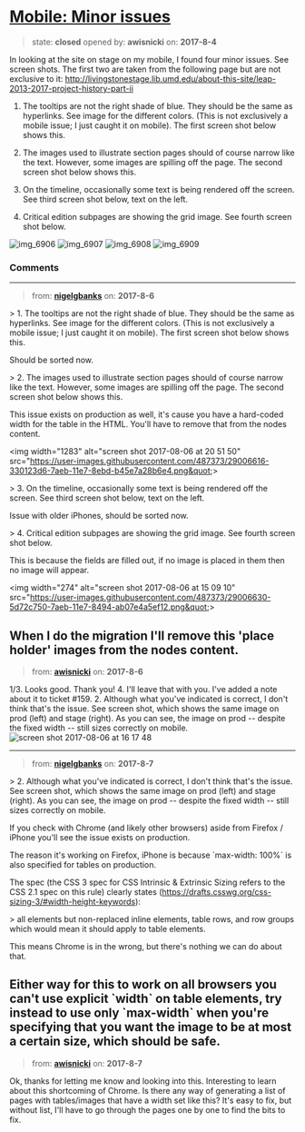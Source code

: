 # [Mobile: Minor issues](https://github.com/livingstoneonline/livingstoneonline/issues/196)

> state: **closed** opened by: **awisnicki** on: **2017-8-4**

In looking at the site on stage on my mobile, I found four minor issues. See screen shots. The first two are taken from the following page but are not exclusive to it: http://livingstonestage.lib.umd.edu/about-this-site/leap-2013-2017-project-history-part-ii

1. The tooltips are not the right shade of blue. They should be the same as hyperlinks. See image for the different colors. (This is not exclusively a mobile issue; I just caught it on mobile). The first screen shot below shows this.

2. The images used to illustrate section pages should of course narrow like the text. However, some images are spilling off the page. The second screen shot below shows this.

3. On the timeline, occasionally some text is being rendered off the screen. See third screen shot below, text on the left.

4. Critical edition subpages are showing the grid image. See fourth screen shot below.

![img_6906](https://user-images.githubusercontent.com/12518623/28992885-02106b98-796e-11e7-97d8-141e51a2391c.PNG)
![img_6907](https://user-images.githubusercontent.com/12518623/28992883-020750d0-796e-11e7-91cb-c8823288213f.PNG)
![img_6908](https://user-images.githubusercontent.com/12518623/28992884-020ba28e-796e-11e7-9920-fcaad627793b.PNG)
![img_6909](https://user-images.githubusercontent.com/12518623/28992929-42bcc000-796f-11e7-97e3-79a454fc4252.PNG)



### Comments

---
> from: [**nigelgbanks**](https://github.com/livingstoneonline/livingstoneonline/issues/196#issuecomment-320529392) on: **2017-8-6**

&gt; 1. The tooltips are not the right shade of blue. They should be the same as hyperlinks. See image for the different colors. (This is not exclusively a mobile issue; I just caught it on mobile). The first screen shot below shows this.

Should be sorted now.

&gt; 2. The images used to illustrate section pages should of course narrow like the text. However, some images are spilling off the page. The second screen shot below shows this.

This issue exists on production as well, it&#x27;s cause you have a hard-coded width for the table in the HTML. You&#x27;ll have to remove that from the nodes content.

&lt;img width&#x3D;&quot;1283&quot; alt&#x3D;&quot;screen shot 2017-08-06 at 20 51 50&quot; src&#x3D;&quot;https://user-images.githubusercontent.com/487373/29006616-330123d6-7aeb-11e7-8ebd-b45e7a28b6e4.png&quot;&gt;

&gt; 3. On the timeline, occasionally some text is being rendered off the screen. See third screen shot below, text on the left.

Issue with older iPhones, should be sorted now.

&gt; 4. Critical edition subpages are showing the grid image. See fourth screen shot below.

This is because the fields are filled out, if no image is placed in them then no image will appear.

&lt;img width&#x3D;&quot;274&quot; alt&#x3D;&quot;screen shot 2017-08-06 at 15 09 10&quot; src&#x3D;&quot;https://user-images.githubusercontent.com/487373/29006630-5d72c750-7aeb-11e7-8494-ab07e4a5ef12.png&quot;&gt;

When I do the migration I&#x27;ll remove this &#x27;place holder&#x27; images from the nodes content.
---
> from: [**awisnicki**](https://github.com/livingstoneonline/livingstoneonline/issues/196#issuecomment-320533630) on: **2017-8-6**

1/3. Looks good. Thank you!
4. I&#x27;ll leave that with you. I&#x27;ve added a note about it to ticket #159.
2. Although what you&#x27;ve indicated is correct, I don&#x27;t think that&#x27;s the issue. See screen shot, which shows the same image on prod (left) and stage (right). As you can see, the image on prod -- despite the fixed width -- still sizes correctly on mobile.
![screen shot 2017-08-06 at 16 17 48](https://user-images.githubusercontent.com/12518623/29007161-0bd61a78-7ac3-11e7-9128-ab35cb4b8cba.png)

---
> from: [**nigelgbanks**](https://github.com/livingstoneonline/livingstoneonline/issues/196#issuecomment-320578516) on: **2017-8-7**

&gt; 2. Although what you&#x27;ve indicated is correct, I don&#x27;t think that&#x27;s the issue. See screen shot, which shows the same image on prod (left) and stage (right). As you can see, the image on prod -- despite the fixed width -- still sizes correctly on mobile.

If you check with Chrome (and likely other browsers) aside from Firefox / iPhone you&#x27;ll see the issue exists on production. 

The reason it&#x27;s working on Firefox, iPhone is because &#x60;max-width: 100%&#x60; is also specified for tables on production. 

The spec (the CSS 3 spec for CSS Intrinsic &amp; Extrinsic Sizing refers to the CSS 2.1 spec on this rule) clearly states (https://drafts.csswg.org/css-sizing-3/#width-height-keywords):

&gt; all elements but non-replaced inline elements, table rows, and row groups
which would mean it should apply to table elements.

This means Chrome is in the wrong, but there&#x27;s nothing we can do about that.

Either way for this to work on all browsers you can&#x27;t use explicit &#x60;width&#x60; on table elements, try instead to use only &#x60;max-width&#x60; when you&#x27;re specifying that you want the image to be at most a certain size, which should be safe.
---
> from: [**awisnicki**](https://github.com/livingstoneonline/livingstoneonline/issues/196#issuecomment-320661357) on: **2017-8-7**

Ok, thanks for letting me know and looking into this. Interesting to learn about this shortcoming of Chrome. Is there any way of generating a list of pages with tables/images that have a width set like this? It&#x27;s easy to fix, but without list, I&#x27;ll have to go through the pages one by one to find the bits to fix.

